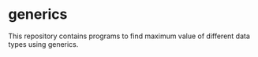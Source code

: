 # generics
This repository contains programs to find maximum value of different data types using generics.

